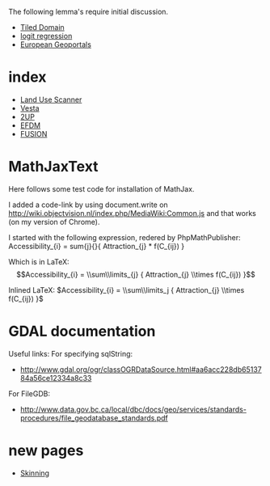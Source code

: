 The following lemma's require initial discussion.

-   [Tiled Domain](Tiled_Domain "wikilink")
-   [logit regression](logit_regression "wikilink")
-   [European Geoportals](European_Geoportals "wikilink")

# index

-   [Land Use Scanner](Land_Use_Scanner "wikilink")
-   [Vesta](Vesta "wikilink")
-   [2UP](2UP "wikilink")
-   [EFDM](EFDM "wikilink")
-   [FUSION](FUSION "wikilink")

# MathJaxText

Here follows some test code for installation of MathJax.

I added a code-link by using document.write on <http://wiki.objectvision.nl/index.php/MediaWiki:Common.js> and that works (on my version of Chrome).

I started with the following expression, redered by PhpMathPublisher: <m>Accessibility_{i} = sum{j}{}{ Attraction_{j} \* f(C_{ij}) }</m>

Which is in LaTeX:
$$Accessibility_{i} = \\sum\\limits_{j} { Attraction_{j} \\times f(C_{ij}) }$$

Inlined LaTeX:
$Accessibility_{i}  = \\sum\\limits_j { Attraction_{j} \\times f(C_{ij})  }$

# GDAL documentation

Useful links: For specifying sqlString:

- <http://www.gdal.org/ogr/classOGRDataSource.html#aa6acc228db6513784a56ce12334a8c33>

For FileGDB:

- <http://www.data.gov.bc.ca/local/dbc/docs/geo/services/standards-procedures/file_geodatabase_standards.pdf>

# new pages

- [Skinning](Skinning "wikilink")